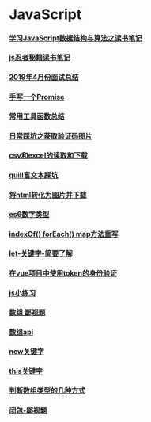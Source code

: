 # JavaScript

#### [学习JavaScript数据结构与算法之读书笔记](/js/学习JavaScript数据结构与算法.md)
#### [js忍者秘籍读书笔记](/js/js忍者秘籍读书笔记.md)
#### [2019年4月份面试总结](/js/2019年4月份面试总结.md)
#### [手写一个Promise](/js/手写一个Promise.md)
#### [常用工具函数总结](/js/常用工具函数总结.md)
#### [日常踩坑之获取验证码图片](/js/JavaScript----获取验证码图片.md)
#### [csv和excel的读取和下载](/js/csv和excel的读取和下载.md)
#### [quill富文本踩坑](/js/quill富文本踩坑.md)
#### [将html转化为图片并下载](/js/html2canvas.md)
#### [es6数字类型](/js/es6----数字类型.md)
#### [indexOf() forEach() map方法重写](/js/JavaScript----indexOf()%20forEach()%20map方法重写.md)
#### [let-关键字-简要了解](/js/JavaScript----let-关键字-简要了解.md)
#### [在vue项目中使用token的身份验证](/js/JavaScript----在vue项目中使用token的身份验证.md)
#### [js小练习](/js/JavaScript----小练习.md)
#### [数组 鄙视题](/js/JavaScript----数组%20鄙视题.md)
#### [数组api](/js/JavaScript----数组api.md)
#### [new关键字](/js/JavaScript-new关键字.md)
#### [this关键字](/js/JavaScript-this关键字.md)
#### [判断数组类型的几种方式](/js/JavaScript-判断数组类型的几种方式.md)
#### [闭包-鄙视题](/js/JavaScript-闭包-鄙视题.md)

